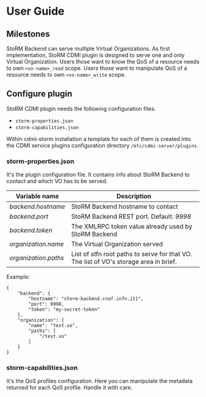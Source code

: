 # User Guide

## Milestones

StoRM Backend can serve multiple Virtual Organizations.
As first implementation, StoRM CDMI plugin is designed to serve one and only Virtual Organization.
Users those want to know the QoS of a resource needs to own ```<vo-name>_read``` scope.
Users those want to manipulate QoS of a resource needs to own ```<vo-name>_write``` scope.

## Configure plugin

StoRM CDMI plugin needs the following configuration files:

* ```storm-properties.json```
* ```storm-capabilities.json```

Within cdmi-storm installation a template for each of them is created 
into the CDMI service plugins configuration directory ```/etc/cdmi-server/plugins```.

### storm-properties.json

It's the plugin configuration file. 
It contains info about StoRM Backend to contact and which VO has to be served.

| Variable name | Description |
|---------------|-------------|
| *backend.hostname* | StoRM Backend hostname to contact |
| *backend.port* | StoRM Backend REST port. Default: *9998* |
| *backend.token* | The XMLRPC token value already used by StoRM Backend |
| *organization.name* | The Virtual Organization served |
| *organization.paths* | List of stfn root paths to serve for that VO. The list of VO's storage area in brief. |

Example:

```
{
    "backend": {
        "hostname": "storm-backend.cnaf.infn.it}",
        "port": 9998,
        "token": "my-secret-token"
    },
    "organization": {
        "name": "test.vo",
        "paths": [
            "/test.vo"
        ]
    }
}
```

### storm-capabilities.json

It's the QoS profiles configuration. Here you can manipulate the metadata returned for each QoS profile.
Handle it with care.

